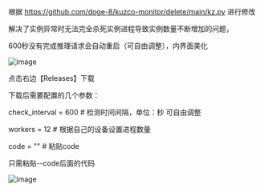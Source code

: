 
根据 https://github.com/doge-8/kuzco-monitor/delete/main/kz.py 进行修改

解决了实例异常时无法完全杀死实例进程导致实例数量不断增加的问题，

600秒没有完成推理请求会自动重启（可自由调整），内界面美化


![image](https://github.com/user-attachments/assets/3326c406-1219-4322-8e1e-1eda649c6b88)


点击右边【Releases】下载

下载后需要配置的几个参数：

check_interval = 600  # 检测时间间隔，单位：秒  可自由调整

workers = 12  # 根据自己的设备设置进程数量

code = ""  # 粘贴code

只需粘贴--code后面的代码

![image](https://github.com/user-attachments/assets/caf636bd-7315-4f7f-b529-47b6a06dd342)
